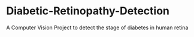 # Diabetic-Retinopathy-Detection
A Computer Vision Project to detect the stage of diabetes in human retina
